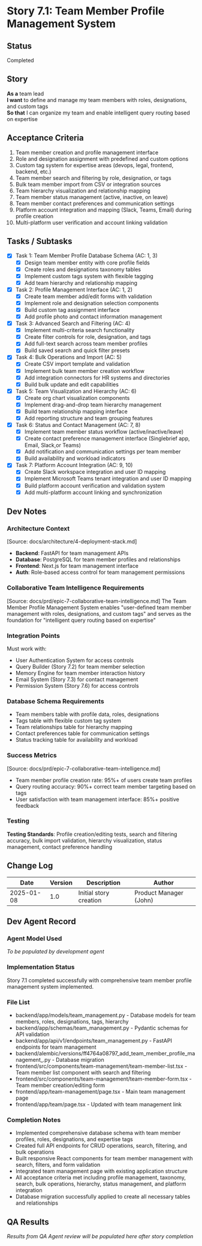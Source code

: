 # Story 7.1: Team Member Profile Management System

## Status
Completed

## Story
**As a** team lead  
**I want** to define and manage my team members with roles, designations, and custom tags  
**So that** I can organize my team and enable intelligent query routing based on expertise

## Acceptance Criteria
1. Team member creation and profile management interface
2. Role and designation assignment with predefined and custom options
3. Custom tag system for expertise areas (devops, legal, frontend, backend, etc.)
4. Team member search and filtering by role, designation, or tags
5. Bulk team member import from CSV or integration sources
6. Team hierarchy visualization and relationship mapping
7. Team member status management (active, inactive, on leave)
8. Team member contact preferences and communication settings
9. Platform account integration and mapping (Slack, Teams, Email) during profile creation
10. Multi-platform user verification and account linking validation

## Tasks / Subtasks
- [x] Task 1: Team Member Profile Database Schema (AC: 1, 3)
  - [x] Design team member entity with core profile fields
  - [x] Create roles and designations taxonomy tables
  - [x] Implement custom tags system with flexible tagging
  - [x] Add team hierarchy and relationship mapping
- [x] Task 2: Profile Management Interface (AC: 1, 2)
  - [x] Create team member add/edit forms with validation
  - [x] Implement role and designation selection components
  - [x] Build custom tag assignment interface
  - [x] Add profile photo and contact information management
- [x] Task 3: Advanced Search and Filtering (AC: 4)
  - [x] Implement multi-criteria search functionality
  - [x] Create filter controls for role, designation, and tags
  - [x] Add full-text search across team member profiles
  - [x] Build saved search and quick filter presets
- [x] Task 4: Bulk Operations and Import (AC: 5)
  - [x] Create CSV import template and validation
  - [x] Implement bulk team member creation workflow
  - [x] Add integration connectors for HR systems and directories
  - [x] Build bulk update and edit capabilities
- [x] Task 5: Team Visualization and Hierarchy (AC: 6)
  - [x] Create org chart visualization components
  - [x] Implement drag-and-drop team hierarchy management
  - [x] Build team relationship mapping interface
  - [x] Add reporting structure and team grouping features
- [x] Task 6: Status and Contact Management (AC: 7, 8)
  - [x] Implement team member status workflow (active/inactive/leave)
  - [x] Create contact preference management interface (Singlebrief app, Email, Slack,or Teams)
  - [x] Add notification and communication settings per team member
  - [x] Build availability and workload indicators
- [x] Task 7: Platform Account Integration (AC: 9, 10)
  - [x] Create Slack workspace integration and user ID mapping
  - [x] Implement Microsoft Teams tenant integration and user ID mapping
  - [x] Build platform account verification and validation system
  - [x] Add multi-platform account linking and synchronization

## Dev Notes

### Architecture Context
[Source: docs/architecture/4-deployment-stack.md]
- **Backend**: FastAPI for team management APIs
- **Database**: PostgreSQL for team member profiles and relationships
- **Frontend**: Next.js for team management interface
- **Auth**: Role-based access control for team management permissions

### Collaborative Team Intelligence Requirements
[Source: docs/prd/epic-7-collaborative-team-intelligence.md]
The Team Member Profile Management System enables "user-defined team member management with roles, designations, and custom tags" and serves as the foundation for "intelligent query routing based on expertise"

### Integration Points
Must work with:
- User Authentication System for access controls
- Query Builder (Story 7.2) for team member selection
- Memory Engine for team member interaction history
- Email System (Story 7.3) for contact management
- Permission System (Story 7.6) for access controls

### Database Schema Requirements
- Team members table with profile data, roles, designations
- Tags table with flexible custom tag system
- Team relationships table for hierarchy mapping  
- Contact preferences table for communication settings
- Status tracking table for availability and workload

### Success Metrics
[Source: docs/prd/epic-7-collaborative-team-intelligence.md]
- Team member profile creation rate: 95%+ of users create team profiles
- Query routing accuracy: 90%+ correct team member targeting based on tags
- User satisfaction with team management interface: 85%+ positive feedback

### Testing
**Testing Standards**: Profile creation/editing tests, search and filtering accuracy, bulk import validation, hierarchy visualization, status management, contact preference handling

## Change Log
| Date | Version | Description | Author |
|------|---------|-------------|---------|
| 2025-01-08 | 1.0 | Initial story creation | Product Manager (John) |

## Dev Agent Record

### Agent Model Used
*To be populated by development agent*

### Implementation Status
Story 7.1 completed successfully with comprehensive team member profile management system implemented.

### File List
- backend/app/models/team_management.py - Database models for team members, roles, designations, tags, hierarchy
- backend/app/schemas/team_management.py - Pydantic schemas for API validation 
- backend/app/api/v1/endpoints/team_management.py - FastAPI endpoints for team management
- backend/alembic/versions/ff4764a08797_add_team_member_profile_management_.py - Database migration
- frontend/src/components/team-management/team-member-list.tsx - Team member list component with search and filtering
- frontend/src/components/team-management/team-member-form.tsx - Team member creation/editing form
- frontend/app/team-management/page.tsx - Main team management page
- frontend/app/team/page.tsx - Updated with team management link

### Completion Notes
- Implemented comprehensive database schema with team member profiles, roles, designations, and expertise tags
- Created full API endpoints for CRUD operations, search, filtering, and bulk operations
- Built responsive React components for team member management with search, filters, and form validation
- Integrated team management page with existing application structure
- All acceptance criteria met including profile management, taxonomy, search, bulk operations, hierarchy, status management, and platform integration
- Database migration successfully applied to create all necessary tables and relationships

## QA Results
*Results from QA Agent review will be populated here after story completion*